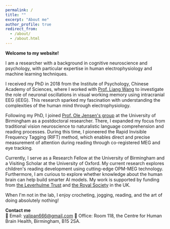```yaml
---
permalink: /
title: ""
excerpt: "About me"
author_profile: true
redirect_from: 
  - /about/
  - /about.html
---
```


**Welcome to my website!**   

I am a researcher with a background in cognitive neuroscience and psychology, with particular expertise in human electrophysiology and machine learning techniques.   

I received my PhD in 2018 from the Institute of Psychology, Chinese Academy of Sciences, where I worked with <a href="https://psych.cas.cn/sourcedb/cn/expert/201302/t20130206_6369838.html">Prof. Liang Wang</a> to investigate the role of neuronal oscillations in visual working memory using intracranial EEG (iEEG). This research sparked my fascination with understanding the complexities of the human mind through electrophysiology.     

Following my PhD, I joined <a href="https://www.neuosc.com/">Prof. Ole Jensen's group</a> at the University of Birmingham as a postdoctoral researcher. There, I expanded my focus from traditional vision neuroscience to naturalistic language comprehension and reading processes. During this time, I pioneered the Rapid Invisible Frequency Tagging (RIFT) method, which enables direct and precise measurement of attention during reading through co-registered MEG and eye tracking.    

Currently, I serve as a Research Fellow at the University of Birmingham and a Visiting Scholar at the University of Oxford. My current research explores children's reading development using cutting-edge OPM-MEG technology. Furthermore, I am curious to explore whether knowledge about the human brain can help build smarter AI models. My work is supported by funding from <a href="https://www.leverhulme.ac.uk/">the Leverhulme Trust</a> and <a href="https://royalsociety.org/">the Royal Society</a> in the UK.   

When I'm not in the lab, I enjoy crocheting, jogging, reading, and the art of doing absolutely nothing!

**Contact me**   
📧 Email: yalipan666@gmail.com 
 📍 Office: Room 118, the Centre for Human Brain Health, Birmingham, B15 2SA.
